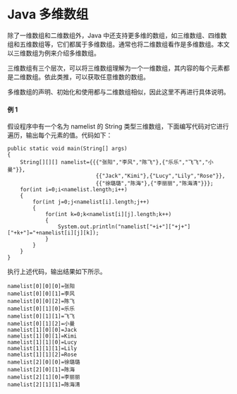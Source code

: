 # Java 多维数组

除了一维数组和二维数组外，Java 中还支持更多维的数组，如三维数组、四维数组和五维数组等，它们都属于多维数组。通常也将二维数组看作是多维数组。本文以三维数组为例来介绍多维数组。

三维数组有三个层次，可以将三维数组理解为一个一维数组，其内容的每个元素都是二维数组。依此类推，可以获取任意维数的数组。

多维数组的声明、初始化和使用都与二维数组相似，因此这里不再进行具体说明。

#### 例 1

假设程序中有一个名为 namelist 的 String 类型三维数组，下面编写代码对它进行遍历，输出每个元素的值。代码如下：

```
public static void main(String[] args)
{
    String[][][] namelist={{{"张阳","李风","陈飞"},{"乐乐","飞飞","小曼"}},
                            {{"Jack","Kimi"},{"Lucy","Lily","Rose"}},
                            {{"徐璐璐","陈海"},{"李丽丽","陈海清"}}};
    for(int i=0;i<namelist.length;i++)
    {
        for(int j=0;j<namelist[i].length;j++)
        {
            for(int k=0;k<namelist[i][j].length;k++)
            {
                System.out.println("namelist["+i+"]["+j+"]["+k+"]="+namelist[i][j][k]);
            }
        }
    }
}
```

执行上述代码，输出结果如下所示。

```
namelist[0][0][0]=张阳
namelist[0][0][1]=李风
namelist[0][0][2]=陈飞
namelist[0][1][0]=乐乐
namelist[0][1][1]=飞飞
namelist[0][1][2]=小曼
namelist[1][0][0]=Jack
namelist[1][0][1]=Kimi
namelist[1][1][0]=Lucy
namelist[1][1][1]=Lily
namelist[1][1][2]=Rose
namelist[2][0][0]=徐璐璐
namelist[2][0][1]=陈海
namelist[2][1][0]=李丽丽
namelist[2][1][1]=陈海清
```